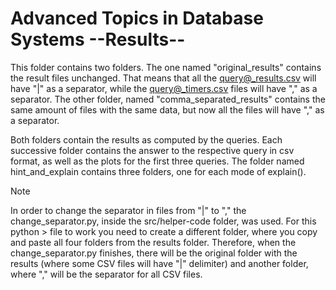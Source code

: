 # Advanced Topics in Database Systems --Results--

This folder contains two folders. The one named "original_results" contains the result files unchanged. That means that all the query@_results.csv will have "|" as a separator, while the query@_timers.csv files will have "," as a separator. The other folder, named "comma_separated_results" contains the same amount of files with the same data, but now all the files will have "," as a separator.

Both folders contain the results as computed by the queries. Each successive folder contains the answer to the respective query in csv format, as well as the plots for the first three queries. The folder named hint_and_explain contains three folders, one for each mode of explain(). 

> [!NOTE]
> In order to change the separator in files from "|" to "," the change_separator.py, inside the src/helper-code folder, was used. For this python > file to  work you need to create a different folder, where you copy and paste all four folders from the results
> folder. Therefore, when the change_separator.py finishes, there will be the original folder with the results (where some CSV files will have "|" delimiter) and another folder, where "," will be the separator for all CSV files.

